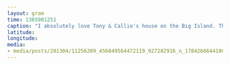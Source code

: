```yaml
---
layout: gram
time: 1365981251
caption: "I absolutely love Tony & Callie's house on the Big Island. They built it themselves!"
latitude: 
longitude: 
media:
- media/posts/201304/11256209_456849564472119_927282916_n_17842666441000351.jpg
---
```

